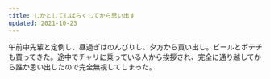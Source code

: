 ```yaml
---
title: しかとしてしばらくしてから思い出す
updated: 2021-10-23
---
```


午前中先輩と定例し、昼過ぎはのんびりし、夕方から買い出し。ビールとポテチも買ってきた。途中でチャリに乗っている人から挨拶され、完全に通り越してから誰か思い出したので完全無視してしまった。

